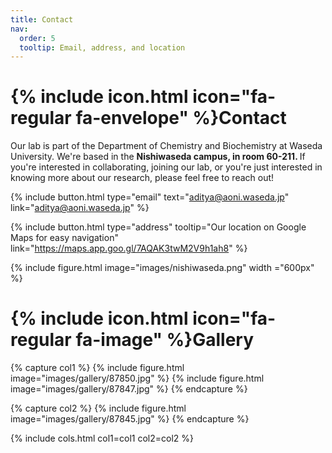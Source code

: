 ```yaml
---
title: Contact
nav:
  order: 5
  tooltip: Email, address, and location
---
```


# {% include icon.html icon="fa-regular fa-envelope" %}Contact

Our lab is part of the Department of Chemistry and Biochemistry at Waseda University. We're based in the <strong>Nishiwaseda campus, in room 60-211. </strong> If you're interested in collaborating, joining our lab, or you're just interested in knowing more about our research, please feel free to reach out!

{%
  include button.html
  type="email"
  text="aditya@aoni.waseda.jp"
  link="aditya@aoni.waseda.jp"
%}

{%
  include button.html
  type="address"
  tooltip="Our location on Google Maps for easy navigation"
  link="https://maps.app.goo.gl/7AQAK3twM2V9h1ah8"
%}

{%
  include figure.html
  image="images/nishiwaseda.png"
  width ="600px"
%}

# {% include icon.html icon="fa-regular fa-image" %}Gallery



{% capture col1 %}
{% include figure.html image="images/gallery/87850.jpg" %}
{% include figure.html image="images/gallery/87847.jpg" %}
{% endcapture %}

{% capture col2 %}
{% include figure.html image="images/gallery/87845.jpg" %}
{% endcapture %}

{% include cols.html col1=col1 col2=col2 %}
